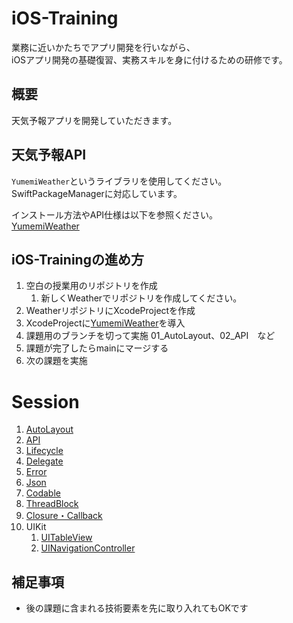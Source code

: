 # iOS-Training
業務に近いかたちでアプリ開発を行いながら、  
iOSアプリ開発の基礎復習、実務スキルを身に付けるための研修です。

## 概要
天気予報アプリを開発していただきます。  

## 天気予報API
`YumemiWeather`というライブラリを使用してください。  
SwiftPackageManagerに対応しています。

インストール方法やAPI仕様は以下を参照ください。  
[YumemiWeather](Documentation/YumemiWeather.md)

## iOS-Trainingの進め方
1. 空白の授業用のリポジトリを作成
    1. 新しくWeatherでリポジトリを作成してください。
1. WeatherリポジトリにXcodeProjectを作成  
1. XcodeProjectに[YumemiWeather](Documentation/YumemiWeather.md)を導入
1. 課題用のブランチを切って実施  01_AutoLayout、02_API　など
2. 課題が完了したらmainにマージする
1. 次の課題を実施


# Session
1. [AutoLayout](Documentation/AutoLayout.md)
1. [API](Documentation/API.md)
1. [Lifecycle](Documentation/VC_Lifecycle.md)
1. [Delegate](Documentation/Delegate.md)
1. [Error](Documentation/Error.md)
1. [Json](Documentation/Json.md)
1. [Codable](Documentation/Codable.md)
1. [ThreadBlock](Documentation/ThreadBlock.md)
1. [Closure・Callback](Documentation/Closure.md)
1. UIKit
    1. [UITableView](Documentation/UITableView.md)
    1. [UINavigationController](Documentation/UINavigationController.md)

[^git-rebase]: このようなケースで `rebase` コマンドを使うことが必ずしも正しいとは限りません。 どのような方法をとるかはチームで議論するべきと考えます。 ただ、この研修は「`rebase`コマンドを使ってみる」ことも研修の一部としています。

## 補足事項
- 後の課題に含まれる技術要素を先に取り入れてもOKです

